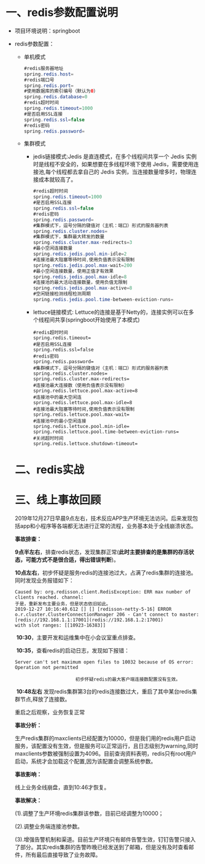 # 一、redis参数配置说明

* 项目环境说明：springboot

* redis参数配置：

  * 单机模式

    ```java
    #redis服务器地址
    spring.redis.host=
    #redis端口号
    spring.redis.port=
    #使用数据库的索引编号（默认为0）
    spring.redis.database=0
    #redis超时时间  
    spring.redis.timeout=1000
    #是否启用SSL连接
    spring.redis.ssl=false
    #redis密码
    spring.redis.password=
    ```

  * 集群模式

    * jedis链接模式:Jedis 是直连模式，在多个线程间共享一个 Jedis 实例时是线程不安全的，如果想要在多线程环境下使用 Jedis，需要使用连接池,每个线程都去拿自己的 Jedis 实例，当连接数量增多时，物理连接成本就较高了。

      ```java
      #redis超时时间  
      spring.redis.timeout=1000
      #是否启用SSL连接
      spring.redis.ssl=false
      #redis密码
      spring.redis.password=
      #集群模式下，逗号分隔的键值对（主机：端口）形式的服务器列表
      spring.redis.cluster.nodes=
      #集群模式下，集群最大转发的数量
      spring.redis.cluster.max-redirects=3
      #最小空闲连接数量
      spring.redis.jedis.pool.min-idle=2
      #连接池最大阻塞等待时间,使用负值表示没有限制
      spring.redis.jedis.pool.max-wait=200
      #最小空闲连接数量，使用正值才有效果
      spring.redis.jedis.pool.max-idle=8
      #连接池的最大活动连接数量，使用负值无限制
      spring.redis.jedis.pool.max-active=8
      #空闲链接检测线程检测周期
      spring.redis.jedis.pool.time-between-eviction-runs=
      ```

    * lettuce链接模式: Lettuce的连接是基于Netty的，连接实例可以在多个线程间共享(springboot开始使用了本模式)

      ```
      #redis超时时间  
      spring.redis.timeout=
      #是否启用SSL连接
      spring.redis.ssl=false
      #redis密码
      spring.redis.password=
      #集群模式下，逗号分隔的键值对（主机：端口）形式的服务器列表
      spring.redis.cluster.nodes=
      spring.redis.cluster.max-redirects=
      #连接池最大连接数（使用负值表示没有限制）
      spring.redis.lettuce.pool.max-active=8
      #连接池中的最大空闲连
      spring.redis.lettuce.pool.max-idle=8
      #连接池最大阻塞等待时间,使用负值表示没有限制
      spring.redis.lettuce.pool.max-wait=
      #连接池中的最小空闲连接
      spring.redis.lettuce.pool.min-idle=
      spring.redis.lettuce.pool.time-between-eviction-runs=
      #关闭超时时间
      spring.redis.lettuce.shutdown-timeout=
      ```

      

  #  二、redis实战

  # 三、线上事故回顾

  2019年12月27日早晨9点左右，技术反应APP生产环境无法访问。后来发现包括app和小程序等各端都无法进行正常的流程，业务基本处于全线崩溃状态。

  **事故排查：**

  ​	**9点半左右**，排查redis状态，发现集群正常(**此时主要排查的是集群的存活状态，可能方式不是很合适，得出错误判断**)。

  ​	**10点左右**，初步怀疑是服务redis的连接池过大，占满了redis集群的连接池。同时发现业务报错如下：

  ```
  Caused by: org.redisson.client.RedisException: ERR max number of clients reached. channel: 
  于是，重新发布主要业务，但是状态依旧如此。
  2019-12-27 10:16:40.612 [] [] [redisson-netty-5-16] ERROR o.r.cluster.ClusterConnectionManager 206 - Can't connect to master: [redis://192.168.1.1:17001](redis://192.168.1.2:17001)
  with slot ranges: [[10923-16383]]
  ```

  ​	**10:30**，主要开发和运维集中在小会议室重点排查。

  ​	**10:35**，查看redis的启动日志，发现如下报错：

  ```
  Server can't set maximum open files to 10032 because of OS error: Operation not permitted
  ```

    						初步怀疑redis的最大客户端连接数配置没有生效。

  ​	**10:48左右** 发现redis集群第3台的redis连接数过大，重启了其中某台redis集群节点,释放了连接数。

   	重启之后观察，业务恢复正常

  **事故分析：**

   生产redis集群的maxclients已经配置为10000，但是我们用的redis用户启动服务，该配置没有生效，但是服务可以正常运行，且日志级别为warning,同时maxclients参数被强制设置为4096。目前查询资料表明，redis只有root用户启动，系统才会加载这个配置,因为该配置会调整系统参数。

  **事故影响：**

   线上业务全线崩盘，直到10:46才恢复。

  **事故解决：**

   (1).调整了生产环境redis集群该参数，目前已经调整为10000；

  (2).调整业务端连接池参数。

   (3).增强告警机制和渠道。目前生产环境只有邮件告警生效，钉钉告警只接入了部分。其实redis集群的告警昨晚已经发送到了邮箱，但是没有及时查看邮件，所有最后直接导致了业务故障。


